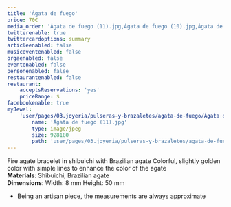 ```yaml
---
title: 'Ágata de fuego'
price: 70€
media_order: 'Ágata de fuego (11).jpg,Ágata de fuego (10).jpg,Ágata de fuego (9).jpg'
twitterenable: true
twittercardoptions: summary
articleenabled: false
musiceventenabled: false
orgaenabled: false
eventenabled: false
personenabled: false
restaurantenabled: false
restaurant:
    acceptsReservations: 'yes'
    priceRange: $
facebookenable: true
myJewel:
    'user/pages/03.joyeria/pulseras-y-brazaletes/agata-de-fuego/Ágata de fuego (11).jpg':
        name: 'Ágata de fuego (11).jpg'
        type: image/jpeg
        size: 928180
        path: 'user/pages/03.joyeria/pulseras-y-brazaletes/agata-de-fuego/Ágata de fuego (11).jpg'
---
```


Fire agate bracelet in shibuichi with Brazilian agate
Colorful, slightly golden color with simple lines to enhance the color of the agate </br>
**Materials**: Shibuichi, Brazilian agate</br>
**Dimensions**: Width: 8 mm Height: 50 mm</br>
* Being an artisan piece, the measurements are always approximate